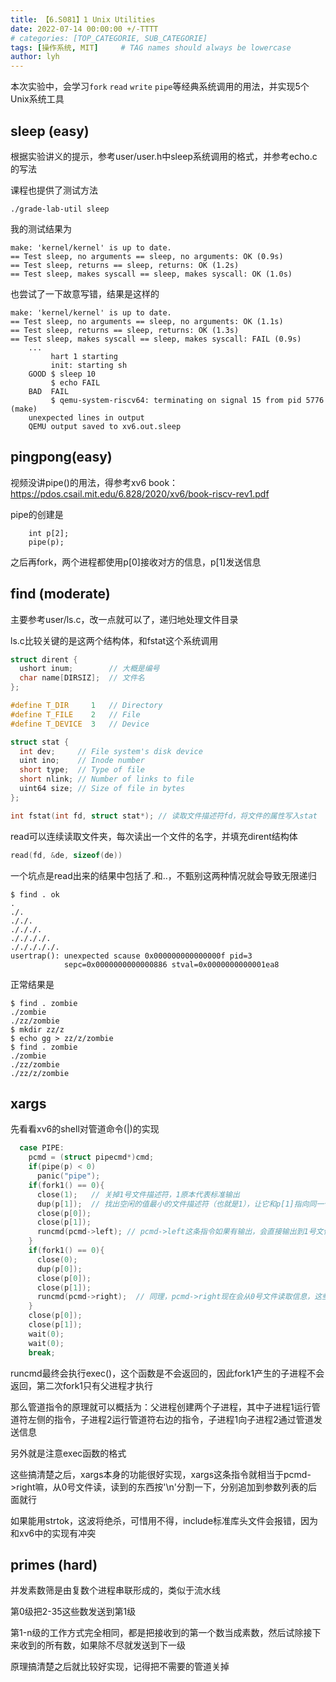 ```yaml
---
title: 【6.S081】1 Unix Utilities
date: 2022-07-14 00:00:00 +/-TTTT
# categories: [TOP_CATEGORIE, SUB_CATEGORIE]
tags: [操作系统, MIT]     # TAG names should always be lowercase
author: lyh
---
```


本次实验中，会学习`fork` `read` `write` `pipe`等经典系统调用的用法，并实现5个Unix系统工具

## sleep (easy)
根据实验讲义的提示，参考user/user.h中sleep系统调用的格式，并参考echo.c的写法

课程也提供了测试方法
```
./grade-lab-util sleep
```
我的测试结果为
```
make: 'kernel/kernel' is up to date.
== Test sleep, no arguments == sleep, no arguments: OK (0.9s) 
== Test sleep, returns == sleep, returns: OK (1.2s) 
== Test sleep, makes syscall == sleep, makes syscall: OK (1.0s) 
```
也尝试了一下故意写错，结果是这样的
```
make: 'kernel/kernel' is up to date.
== Test sleep, no arguments == sleep, no arguments: OK (1.1s) 
== Test sleep, returns == sleep, returns: OK (1.3s) 
== Test sleep, makes syscall == sleep, makes syscall: FAIL (0.9s) 
    ...
         hart 1 starting
         init: starting sh
    GOOD $ sleep 10
         $ echo FAIL
    BAD  FAIL
         $ qemu-system-riscv64: terminating on signal 15 from pid 5776 (make)
    unexpected lines in output
    QEMU output saved to xv6.out.sleep
```

## pingpong(easy)
视频没讲pipe()的用法，得参考xv6 book：https://pdos.csail.mit.edu/6.828/2020/xv6/book-riscv-rev1.pdf

pipe的创建是
```
    int p[2];
    pipe(p);
```
之后再fork，两个进程都使用p[0]接收对方的信息，p[1]发送信息

## find (moderate)
主要参考user/ls.c，改一点就可以了，递归地处理文件目录

ls.c比较关键的是这两个结构体，和fstat这个系统调用
```c
struct dirent {
  ushort inum;        // 大概是编号
  char name[DIRSIZ];  // 文件名
};

#define T_DIR     1   // Directory
#define T_FILE    2   // File
#define T_DEVICE  3   // Device

struct stat {
  int dev;     // File system's disk device
  uint ino;    // Inode number
  short type;  // Type of file
  short nlink; // Number of links to file
  uint64 size; // Size of file in bytes
};

int fstat(int fd, struct stat*); // 读取文件描述符fd，将文件的属性写入stat
```
read可以连续读取文件夹，每次读出一个文件的名字，并填充dirent结构体
```c
read(fd, &de, sizeof(de))
```
一个坑点是read出来的结果中包括了.和..，不甄别这两种情况就会导致无限递归
```
$ find . ok
.
./.
././.
./././.
././././.
./././././.
usertrap(): unexpected scause 0x000000000000000f pid=3
            sepc=0x0000000000000886 stval=0x0000000000001ea8
```
正常结果是
```
$ find . zombie
./zombie
./zz/zombie
$ mkdir zz/z
$ echo gg > zz/z/zombie
$ find . zombie
./zombie
./zz/zombie
./zz/z/zombie
```

## xargs

先看看xv6的shell对管道命令(|)的实现
```c
  case PIPE:
    pcmd = (struct pipecmd*)cmd;
    if(pipe(p) < 0)
      panic("pipe");
    if(fork1() == 0){
      close(1);   // 关掉1号文件描述符，1原本代表标准输出
      dup(p[1]);  // 找出空闲的值最小的文件描述符（也就是1），让它和p[1]指向同一个文件
      close(p[0]);
      close(p[1]);
      runcmd(pcmd->left); // pcmd->left这条指令如果有输出，会直接输出到1号文件，不需要管1号到底是什么
    }
    if(fork1() == 0){   
      close(0);
      dup(p[0]);   
      close(p[0]); 
      close(p[1]);
      runcmd(pcmd->right);  // 同理，pcmd->right现在会从0号文件读取信息，这些信息实际来自pcmd->right
    }
    close(p[0]);
    close(p[1]);
    wait(0);
    wait(0);
    break;
```
runcmd最终会执行exec()，这个函数是不会返回的，因此fork1产生的子进程不会返回，第二次fork1只有父进程才执行

那么管道指令的原理就可以概括为：父进程创建两个子进程，其中子进程1运行管道符左侧的指令，子进程2运行管道符右边的指令，子进程1向子进程2通过管道发送信息

另外就是注意exec函数的格式

这些搞清楚之后，xargs本身的功能很好实现，xargs这条指令就相当于pcmd->right嘛，从0号文件读，读到的东西按'\n'分割一下，分别追加到参数列表的后面就行

如果能用strtok，这波将绝杀，可惜用不得，include标准库头文件会报错，因为和xv6中的实现有冲突

## primes (hard)

并发素数筛是由复数个进程串联形成的，类似于流水线

第0级把2-35这些数发送到第1级

第1-n级的工作方式完全相同，都是把接收到的第一个数当成素数，然后试除接下来收到的所有数，如果除不尽就发送到下一级

原理搞清楚之后就比较好实现，记得把不需要的管道关掉
